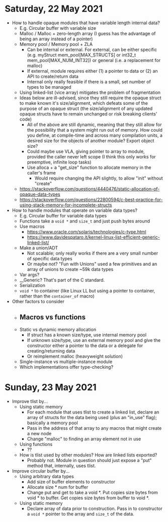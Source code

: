 # Saturday, 22 May 2021
- How to handle opaque modules that have variable length internal data?
    - E.g. Circular buffer with variable size
    - Malloc / Malloc + zero-length array (I guess has the advantage of being an array instead of a pointer)
    - Memory pool / Memory pool + ZLA
        - Can be internal or external. For external, can be either specific (e.g. myStruct mem_pool[MAX_STRUCTS] or int32_t mem_pool[MAX_NUM_INT32]) or general (i.e. a replacement for malloc)
        - If external, module requires either (1) a pointer to data or (2) an API to create/return data
        - Internal only really feasible if there is a small, set number of types to be managed
    - Using linked-list (vice array) mitigates the problem of fragmentation
    - Ideas below are ill-advised, since they still require the opaque struct to make known it's size/alignment, which defeats some of the purpose of an opaque struct (the size/alignment of any updated opaque structs have to remain unchanged or risk breaking clients' code)
        - All of the above are still dynamic, meaning that they still allow for the possibility that a system might run out of memory. How could you define, at compile-time and across many compilation units, a desired size for the objects of another module? Export object size?
        - Could maybe use VLA, giving pointer to array to module, provided the caller never left scope (I think this only works for preemptive, infinite loop tasks)
        - Use alloca + a "get_size" function to allocate memory in the caller's frame
            - Would require changing the API slightly, to allow "init" without "create" 
    - https://stackoverflow.com/questions/4440476/static-allocation-of-opaque-data-types
    - https://stackoverflow.com/questions/22800594/c-best-practice-for-using-stack-memory-for-incomplete-structs
- How to handle modules that operate on variable data types?
    - E.g. Circular buffer for variable data types
    - Functions take a `void *` and `size_t` and just push bytes around
    - Use macros
        - https://www.oracle.com/solaris/technologies/c-type.html
        - https://www.davidespataro.it/kernel-linux-list-efficient-generic-linked-list/
    - Make a union/ADT
        - Not scalable; only really works if there are a very small number of specific data types
        - Or maybe not? "Fun with Unions" used a few primitives and an array of unions to create ~59k data types
    - Var args?
    - __Generic? That's part of the C standard.
    - Serialization
    - `void *` to container (like Linux LL but using a pointer to container, rather than the `container_of` macro)
- Other factors to consider
    - Macros vs functions
        - 
    - Static vs dynamic memory allocation
        - If struct has a known size/type, use internal memory pool
        - If unknown size/type, use an external memory pool and give the constructor either a pointer to the data or a delegate for creating/returning data
        - Or reimplement malloc (heavyweight solution)
    - Single-instance vs multiple-instance module
    - Which implementations offer type-checking?

# Sunday, 23 May 2021
- Improve tlist by...
    - Using static memory
        - For each module that uses tlist to create a linked list, declare an array of structs for the data being used (plus an "in_use" flag); basically a memory pool
        - Pass in the address of that array to any macros that might create a new node
        - Change "malloc" to finding an array element not in use
    - Using functions
        - ??
    - How is tlist used by other modules? How are linked lists exported?
        - Probably not. Module in question should just expose a "put" method that, internally, uses tlist.
- Improve circular buffer by...
    - Using arbitrary data types
        - Add size of buffer elements to constructor
        - Allocate size * num for buffer
        - Change put and get to take a void *. Put copies size bytes from void * to buffer. Get copies size bytes from buffer to void *.
    - Using static memory
        - Declare array of data prior to construction. Pass in to constructor a `void *` pointer to the array and `size_t` of the data.

